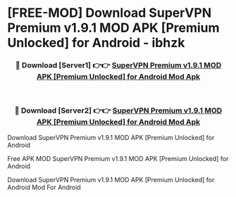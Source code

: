 # [FREE-MOD] Download SuperVPN Premium v1.9.1 MOD APK [Premium Unlocked] for Android - ibhzk


<div align="center">
<h3>🔴 Download [Server1] 👉👉 <a href="https://apk-comot.site?title=SuperVPN_Premium_v1.9.1_MOD_APK_[Premium_Unlocked]_for_Android">SuperVPN Premium v1.9.1 MOD APK [Premium Unlocked] for Android Mod Apk</a></h3><br>

<h3>🔴 Download [Server2] 👉👉 <a href="https://apk-comot.site?title=SuperVPN_Premium_v1.9.1_MOD_APK_[Premium_Unlocked]_for_Android">SuperVPN Premium v1.9.1 MOD APK [Premium Unlocked] for Android Mod Apk</a></h3>
</div>



Download SuperVPN Premium v1.9.1 MOD APK [Premium Unlocked] for Android 

Free APK MOD SuperVPN Premium v1.9.1 MOD APK [Premium Unlocked] for Android 

Download SuperVPN Premium v1.9.1 MOD APK [Premium Unlocked] for Android Mod For Android
